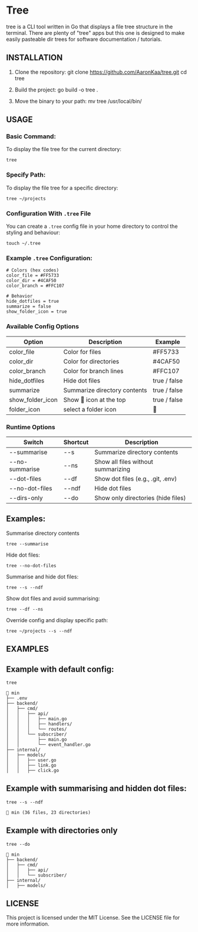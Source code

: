 # Tree

tree is a CLI tool written in Go that displays a file tree structure in the terminal. There are plenty of "tree" apps but this one is designed to make easily pasteable dir trees for software documentation / tutorials.

## INSTALLATION

1. Clone the repository:
   git clone https://github.com/AaronKaa/tree.git
   cd tree

2. Build the project:
   go build -o tree .

3. Move the binary to your path:
   mv tree /usr/local/bin/

## USAGE

### Basic Command:

To display the file tree for the current directory:

    tree

### Specify Path:

To display the file tree for a specific directory:

    tree ~/projects

### Configuration With `.tree` File

You can create a `.tree` config file in your home directory to control the styling and behaviour:

    touch ~/.tree

### Example `.tree` Configuration:

```
# Colors (hex codes)
color_file = #FF5733
color_dir = #4CAF50
color_branch = #FFC107

# Behavior
hide_dotfiles = true
summarize = false
show_folder_icon = true

```

### Available Config Options

| Option           | Description                  | Example      |
| ---------------- | ---------------------------- | ------------ |
| color_file       | Color for files              | #FF5733      |
| color_dir        | Color for directories        | #4CAF50      |
| color_branch     | Color for branch lines       | #FFC107      |
| hide_dotfiles    | Hide dot files               | true / false |
| summarize        | Summarize directory contents | true / false |
| show_folder_icon | Show 📂 icon at the top      | true / false |
| folder_icon      | select a folder icon         | 📂           |

### Runtime Options

| Switch         | Shortcut | Description                        |
| -------------- | -------- | ---------------------------------- |
| --summarise    | --s      | Summarize directory contents       |
| --no-summarise | --ns     | Show all files without summarizing |
| --dot-files    | --df     | Show dot files (e.g., .git, .env)  |
| --no-dot-files | --ndf    | Hide dot files                     |
| --dirs-only    | --do     | Show only directories (hide files) |

## Examples:

Summarise directory contents

    tree --summarise

Hide dot files:

    tree --no-dot-files

Summarise and hide dot files:

    tree --s --ndf

Show dot files and avoid summarising:

    tree --df --ns

Override config and display specific path:

    tree ~/projects --s --ndf

## EXAMPLES

## Example with default config:

    tree

```
📂 min
├── .env
├── backend/
│   ├── cmd/
│   │   ├── api/
│   │   │   ├── main.go
│   │   │   ├── handlers/
│   │   │   └── routes/
│   │   └── subscriber/
│   │       ├── main.go
│   │       └── event_handler.go
├── internal/
│   ├── models/
│   │   ├── user.go
│   │   ├── link.go
│   │   ├── click.go
```

## Example with summarising and hidden dot files:

    tree --s --ndf

```
📂 min (36 files, 23 directories)
```

## Example with directories only

    tree --do

```
📂 min
├── backend/
│   ├── cmd/
│   │   ├── api/
│   │   └── subscriber/
├── internal/
│   ├── models/
```

## LICENSE

This project is licensed under the MIT License. See the LICENSE file for more information.
